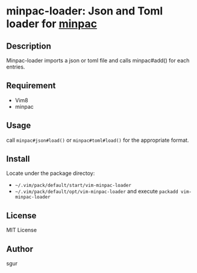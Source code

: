 minpac-loader: Json and Toml loader for [minpac](https://github.com/k-takata/minpac)
=================

Description
-----------

Minpac-loader imports a json or toml file and calls minpac#add() for each entries.

Requirement
-----------

* Vim8
* minpac

Usage
-----

call `minpac#json#load()` or `minpac#toml#load()` for the appropriate format.

Install
-------

Locate under the package directoy:

* `~/.vim/pack/default/start/vim-minpac-loader`
* `~/.vim/pack/default/opt/vim-minpac-loader` and execute `packadd vim-minpac-loader`


License
-------

MIT License

Author
------

sgur
